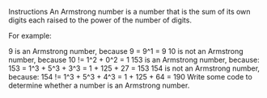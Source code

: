 Instructions
An Armstrong number is a number that is the sum of its own digits each raised to the power of the number of digits.

For example:

9 is an Armstrong number, because 9 = 9^1 = 9
10 is not an Armstrong number, because 10 != 1^2 + 0^2 = 1
153 is an Armstrong number, because: 153 = 1^3 + 5^3 + 3^3 = 1 + 125 + 27 = 153
154 is not an Armstrong number, because: 154 != 1^3 + 5^3 + 4^3 = 1 + 125 + 64 = 190
Write some code to determine whether a number is an Armstrong number.